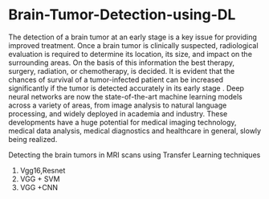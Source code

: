 # Brain-Tumor-Detection-using-DL

The detection of a brain tumor at an early stage is a key issue for providing improved treatment. Once a brain tumor is clinically suspected, radiological evaluation is required to determine its location, its size, and impact on the surrounding areas. On the basis of this information the best therapy, surgery, radiation, or chemotherapy, is decided. It is evident that the chances of survival of a tumor-infected patient can be increased significantly if the tumor is detected accurately in its early stage .
Deep neural networks are now the state-of-the-art machine learning models across a variety of areas, from image analysis to natural language processing, and widely deployed in academia and industry. These developments have a huge potential for medical imaging technology, medical data analysis, medical diagnostics and healthcare in general, slowly being realized. 





Detecting the brain tumors in MRI scans using Transfer Learning techniques
1.	Vgg16,Resnet
2.	VGG + SVM
3.	VGG +CNN

